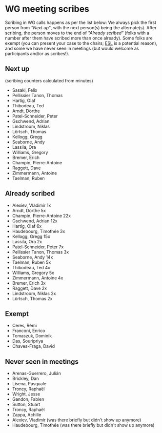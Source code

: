 # WG meeting scribes

Scribing in WG calls happens as per the list below: We always pick the first person from *"Next up"*, with the next person(s) being the alternate(s). After scribing, the person moves to the end of *"Already scribed"* (folks with a number after them have scribed more than once already). Some folks are exempt (you can present your case to the chairs; [ESL](https://en.wikipedia.org/wiki/English_as_a_second_or_foreign_language) is a potential reason), and some we have never seen in meetings (but would welcome as participants and/or as scribes!).

## Next up

(scribing counters calculated from minutes)
- Sasaki, Felix
- Pellissier Tanon, Thomas
- Hartig, Olaf
- Thibodeau, Ted
- Arndt, Dörthe
- Patel-Schneider, Peter
- Gschwend, Adrian
- Lindstroom, Niklas
- Lörtsch, Thomas
- Kellogg, Gregg
- Seaborne, Andy
- Lassila, Ora
- Williams, Gregory
- Bremer, Erich
- Champin, Pierre-Antoine
- Raggett, Dave
- Zimmermann, Antoine
- Taelman, Ruben



## Already scribed 
- Alexiev, Vladimir  1x
- Arndt, Dörthe  5x
- Champin, Pierre-Antoine  22x
- Gschwend, Adrian  12x
- Hartig, Olaf  6x
- Haudebourg, Timothée  3x
- Kellogg, Gregg  15x
- Lassila, Ora  2x
- Patel-Schneider, Peter  7x
- Pellissier Tanon, Thomas  3x
- Seaborne, Andy  14x
- Taelman, Ruben  5x
- Thibodeau, Ted  4x
- Williams, Gregory  5x
- Zimmermann, Antoine  4x
- Bremer, Erich 3x
- Raggett, Dave 2x
- Lindstroom, Niklas 2x
- Lörtsch, Thomas 2x

## Exempt
- Ceres, Rémi  
- Franconi, Enrico  
- Tomaszuk, Dominik  
- Das, Souripriya  
- Chaves-Fraga, David  

## Never seen in meetings
- Arenas-Guerrero, Julián  
- Brickley, Dan  
- Lisena, Pasquale  
- Troncy, Raphaël  
- Wright, Jesse 
- Gandon, Fabien
- Sutton, Stuart
- Troncy, Raphaël
- Zappa, Achille
- Alexiev, Vladimir (was there briefly but didn't show up anymore)
- Haudebourg, Timothée (was there briefly but didn't show up anymore)

